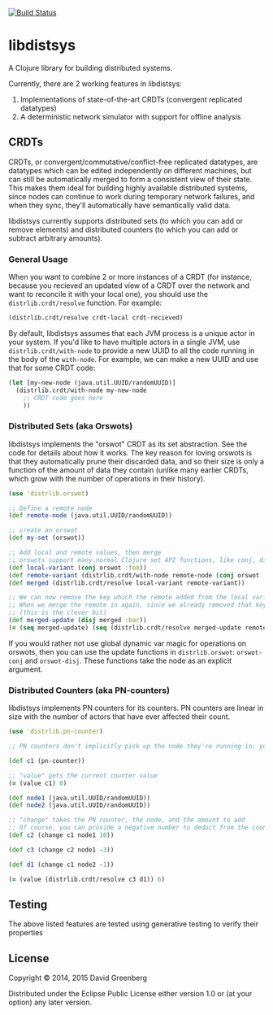 [![Build Status](https://travis-ci.org/dgrnbrg/libdistsys.svg?branch=master)](https://travis-ci.org/dgrnbrg/libdistsys)

# libdistsys

A Clojure library for building distributed systems.

Currently, there are 2 working features in libdistsys:

1. Implementations of state-of-the-art CRDTs (convergent replicated datatypes)
1. A deterministic network simulator with support for offline analysis

## CRDTs

CRDTs, or convergent/commutative/conflict-free replicated datatypes, are datatypes which can be edited independently on different machines, but can still be automatically merged to form a consistent view of their state.
This makes them ideal for building highly available distributed systems, since nodes can continue to work during temporary network failures, and when they sync, they'll automatically have semantically valid data.

libdistsys currently supports distributed sets (to which you can add or remove elements) and distributed counters (to which you can add or subtract arbitrary amounts).

### General Usage

When you want to combine 2 or more instances of a CRDT (for instance, because you recieved an updated view of a CRDT over the network and want to reconcile it with your local one), you should use the `distrlib.crdt/resolve` function. For example:

```clojure
(distrlib.crdt/resolve crdt-local crdt-recieved)
```

By default, libdistsys assumes that each JVM process is a unique actor in your system.
If you'd like to have multiple actors in a single JVM, use `distrlib.crdt/with-node` to provide a new UUID to all the code running in the body of the `with-node`.
For example, we can make a new UUID and use that for some CRDT code:

```clojure
(let [my-new-node (java.util.UUID/randomUUID)]
  (distrlib.crdt/with-node my-new-node
    ;; CRDT code goes here
    ))
```

### Distributed Sets (aka Orswots)

libdistsys implements the "orswot" CRDT as its set abstraction.
See the code for details about how it works.
The key reason for loving orswots is that they automatically prune their discarded data, and so their size is only a function of the amount of data they contain (unlike many earlier CRDTs, which grow with the number of operations in their history).

```clojure
(use 'distrlib.orswot)

;; Define a remote node
(def remote-node (java.util.UUID/randomUUID))

;; create an orswot
(def my-set (orswot))

;; Add local and remote values, then merge
;; orswots support many normal Clojure set API functions, like conj, disj, count, seq, and empty
(def local-variant (conj orswot :foo))
(def remote-variant (distrlib.crdt/with-node remote-node (conj orswot :bar)))
(def merged (distrlib.crdt/resolve local-variant remote-variant))

;; We can now remove the key which the remote added from the local variant
;; When we merge the remote in again, since we already removed that key, it stays gone
;; (this is the clever bit)
(def merged-update (disj merged :bar))
(= (seq merged-update) (seq (distrlib.crdt/resolve merged-update remote-variant)))

```

If you would rather not use global dynamic var magic for operations on orswots, then you can use the update functions in `distrlib.orswot`: `orswot-conj` and `orswot-disj`.
These functions take the node as an explicit argument.

### Distributed Counters (aka PN-counters)

libdistsys implements PN counters for its counters.
PN counters are linear in size with the number of actors that have ever affected their count.

```clojure
(use 'distrlib.pn-counter)

;; PN counters don't implicitly pick up the node they're running in; you must always provide it

(def c1 (pn-counter))

;; "value" gets the current counter value
(= (value c1) 0)

(def node1 (java.util.UUID/randomUUID))
(def node2 (java.util.UUID/randomUUID))

;; "change" takes the PN counter, the node, and the amount to add
;; Of course, you can provide a negative number to deduct from the counter
(def c2 (change c1 node1 10))

(def c3 (change c2 node1 -3))

(def d1 (change c1 node2 -1))

(= (value (distrlib.crdt/resolve c3 d1)) 6)
```

## Testing

The above listed features are tested using generative testing to verify their properties

## License

Copyright © 2014, 2015 David Greenberg

Distributed under the Eclipse Public License either version 1.0 or (at
your option) any later version.
